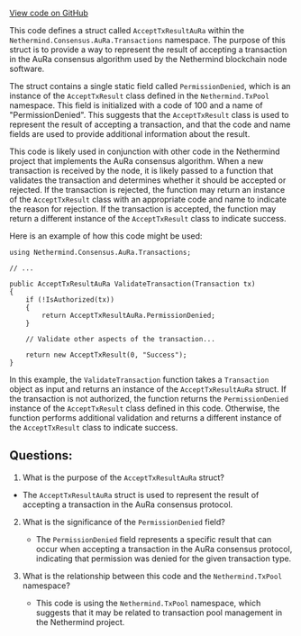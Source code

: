 [View code on GitHub](https://github.com/nethermindeth/nethermind/Nethermind.Consensus.AuRa/Transactions/AcceptTxResultAuRa.cs)

This code defines a struct called `AcceptTxResultAuRa` within the `Nethermind.Consensus.AuRa.Transactions` namespace. The purpose of this struct is to provide a way to represent the result of accepting a transaction in the AuRa consensus algorithm used by the Nethermind blockchain node software.

The struct contains a single static field called `PermissionDenied`, which is an instance of the `AcceptTxResult` class defined in the `Nethermind.TxPool` namespace. This field is initialized with a code of 100 and a name of "PermissionDenied". This suggests that the `AcceptTxResult` class is used to represent the result of accepting a transaction, and that the code and name fields are used to provide additional information about the result.

This code is likely used in conjunction with other code in the Nethermind project that implements the AuRa consensus algorithm. When a new transaction is received by the node, it is likely passed to a function that validates the transaction and determines whether it should be accepted or rejected. If the transaction is rejected, the function may return an instance of the `AcceptTxResult` class with an appropriate code and name to indicate the reason for rejection. If the transaction is accepted, the function may return a different instance of the `AcceptTxResult` class to indicate success.

Here is an example of how this code might be used:

```
using Nethermind.Consensus.AuRa.Transactions;

// ...

public AcceptTxResultAuRa ValidateTransaction(Transaction tx)
{
    if (!IsAuthorized(tx))
    {
        return AcceptTxResultAuRa.PermissionDenied;
    }

    // Validate other aspects of the transaction...

    return new AcceptTxResult(0, "Success");
}
```

In this example, the `ValidateTransaction` function takes a `Transaction` object as input and returns an instance of the `AcceptTxResultAuRa` struct. If the transaction is not authorized, the function returns the `PermissionDenied` instance of the `AcceptTxResult` class defined in this code. Otherwise, the function performs additional validation and returns a different instance of the `AcceptTxResult` class to indicate success.
## Questions: 
 1. What is the purpose of the `AcceptTxResultAuRa` struct?
   - The `AcceptTxResultAuRa` struct is used to represent the result of accepting a transaction in the AuRa consensus protocol.

2. What is the significance of the `PermissionDenied` field?
   - The `PermissionDenied` field represents a specific result that can occur when accepting a transaction in the AuRa consensus protocol, indicating that permission was denied for the given transaction type.

3. What is the relationship between this code and the `Nethermind.TxPool` namespace?
   - This code is using the `Nethermind.TxPool` namespace, which suggests that it may be related to transaction pool management in the Nethermind project.